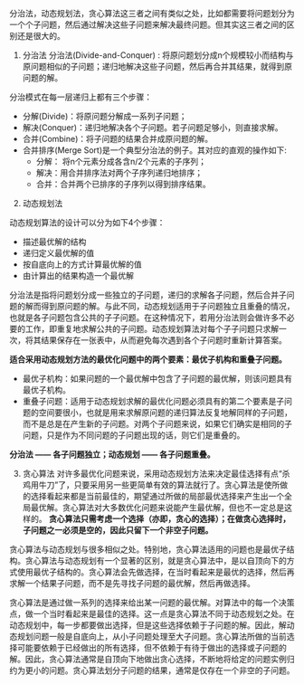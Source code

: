 分治法，动态规划法，贪心算法这三者之间有类似之处，比如都需要将问题划分为一个个子问题，然后通过解决这些子问题来解决最终问题。但其实这三者之间的区别还是很大的。

1. 分治法
分治法(Divide-and-Conquer) : 将原问题划分成n个规模较小而结构与原问题相似的子问题；递归地解决这些子问题，然后再合并其结果，就得到原问题的解。

分治模式在每一层递归上都有三个步骤：
  - 分解(Divide)：将原问题分解成一系列子问题；
  - 解决(Conquer)：递归地解决各个子问题。若子问题足够小，则直接求解。
  - 合并(Combine)：将子问题的结果合并成原问题的解。
  - 合并排序(Merge Sort)是一个典型分治法的例子。其对应的直观的操作如下:
    + 分解： 将n个元素分成各含n/2个元素的子序列；
    + 解决：用合并排序法对两个子序列递归地排序；
    + 合并：合并两个已排序的子序列以得到排序结果。


2. 动态规划法

动态规划算法的设计可以分为如下4个步骤：
  - 描述最优解的结构
  - 递归定义最优解的值
  - 按自底向上的方式计算最优解的值
  - 由计算出的结果构造一个最优解

分治法是指将问题划分成一些独立的子问题，递归的求解各子问题，然后合并子问题的解而得到原问题的解。与此不同，动态规划适用于子问题独立且重叠的情况，也就是各子问题包含公共的子子问题。在这种情况下，若用分治法则会做许多不必要的工作，即重复地求解公共的子问题。动态规划算法对每个子子问题只求解一次，将其结果保存在一张表中，从而避免每次遇到各个子问题时重新计算答案。

**适合采用动态规划方法的最优化问题中的两个要素：最优子机构和重叠子问题。**
  - 最优子机构：如果问题的一个最优解中包含了子问题的最优解，则该问题具有最优子机构。
  - 重叠子问题：适用于动态规划求解的最优化问题必须具有的第二个要素是子问题的空间要很小，也就是用来求解原问题的递归算法反复地解同样的子问题，而不是总是在产生新的子问题。对两个子问题来说，如果它们确实是相同的子问题，只是作为不同问题的子问题出现的话，则它们是重叠的。

**分治法 —— 各子问题独立；动态规划 —— 各子问题重叠。**

3. 贪心算法
对许多最优化问题来说，采用动态规划方法来决定最佳选择有点“杀鸡用牛刀”了，只要采用另一些更简单有效的算法就行了。贪心算法是使所做的选择看起来都是当前最佳的，期望通过所做的局部最优选择来产生出一个全局最优解。贪心算法对大多数优化问题来说能产生最优解，但也不一定总是这样的。
**贪心算法只需考虑一个选择（亦即，贪心的选择）；在做贪心选择时，子问题之一必须是空的，因此只留下一个非空子问题。**

贪心算法与动态规划与很多相似之处。特别地，贪心算法适用的问题也是最优子结构。贪心算法与动态规划有一个显著的区别，就是贪心算法中，是以自顶向下的方式使用最优子结构的。贪心算法会先做选择，在当时看起来是最优的选择，然后再求解一个结果子问题，而不是先寻找子问题的最优解，然后再做选择。

贪心算法是通过做一系列的选择来给出某一问题的最优解。对算法中的每一个决策点，做一个当时看起来是最佳的选择。这一点是贪心算法不同于动态规划之处。在动态规划中，每一步都要做出选择，但是这些选择依赖于子问题的解。因此，解动态规划问题一般是自底向上，从小子问题处理至大子问题。贪心算法所做的当前选择可能要依赖于已经做出的所有选择，但不依赖于有待于做出的选择或子问题的解。因此，贪心算法通常是自顶向下地做出贪心选择，不断地将给定的问题实例归约为更小的问题。贪心算法划分子问题的结果，通常是仅存在一个非空的子问题。